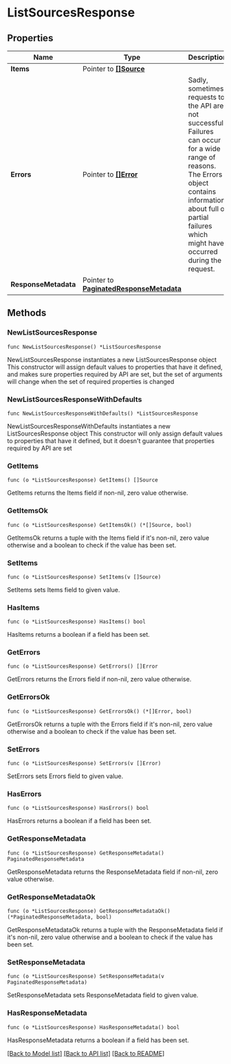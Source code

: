# ListSourcesResponse

## Properties

Name | Type | Description | Notes
------------ | ------------- | ------------- | -------------
**Items** | Pointer to [**[]Source**](Source.md) |  | [optional] 
**Errors** | Pointer to [**[]Error**](Error.md) | Sadly, sometimes requests to the API are not successful. Failures can occur for a wide range of reasons. The Errors object contains information about full or partial failures which might have occurred during the request. | [optional] 
**ResponseMetadata** | Pointer to [**PaginatedResponseMetadata**](PaginatedResponseMetadata.md) |  | [optional] 

## Methods

### NewListSourcesResponse

`func NewListSourcesResponse() *ListSourcesResponse`

NewListSourcesResponse instantiates a new ListSourcesResponse object
This constructor will assign default values to properties that have it defined,
and makes sure properties required by API are set, but the set of arguments
will change when the set of required properties is changed

### NewListSourcesResponseWithDefaults

`func NewListSourcesResponseWithDefaults() *ListSourcesResponse`

NewListSourcesResponseWithDefaults instantiates a new ListSourcesResponse object
This constructor will only assign default values to properties that have it defined,
but it doesn't guarantee that properties required by API are set

### GetItems

`func (o *ListSourcesResponse) GetItems() []Source`

GetItems returns the Items field if non-nil, zero value otherwise.

### GetItemsOk

`func (o *ListSourcesResponse) GetItemsOk() (*[]Source, bool)`

GetItemsOk returns a tuple with the Items field if it's non-nil, zero value otherwise
and a boolean to check if the value has been set.

### SetItems

`func (o *ListSourcesResponse) SetItems(v []Source)`

SetItems sets Items field to given value.

### HasItems

`func (o *ListSourcesResponse) HasItems() bool`

HasItems returns a boolean if a field has been set.

### GetErrors

`func (o *ListSourcesResponse) GetErrors() []Error`

GetErrors returns the Errors field if non-nil, zero value otherwise.

### GetErrorsOk

`func (o *ListSourcesResponse) GetErrorsOk() (*[]Error, bool)`

GetErrorsOk returns a tuple with the Errors field if it's non-nil, zero value otherwise
and a boolean to check if the value has been set.

### SetErrors

`func (o *ListSourcesResponse) SetErrors(v []Error)`

SetErrors sets Errors field to given value.

### HasErrors

`func (o *ListSourcesResponse) HasErrors() bool`

HasErrors returns a boolean if a field has been set.

### GetResponseMetadata

`func (o *ListSourcesResponse) GetResponseMetadata() PaginatedResponseMetadata`

GetResponseMetadata returns the ResponseMetadata field if non-nil, zero value otherwise.

### GetResponseMetadataOk

`func (o *ListSourcesResponse) GetResponseMetadataOk() (*PaginatedResponseMetadata, bool)`

GetResponseMetadataOk returns a tuple with the ResponseMetadata field if it's non-nil, zero value otherwise
and a boolean to check if the value has been set.

### SetResponseMetadata

`func (o *ListSourcesResponse) SetResponseMetadata(v PaginatedResponseMetadata)`

SetResponseMetadata sets ResponseMetadata field to given value.

### HasResponseMetadata

`func (o *ListSourcesResponse) HasResponseMetadata() bool`

HasResponseMetadata returns a boolean if a field has been set.


[[Back to Model list]](../README.md#documentation-for-models) [[Back to API list]](../README.md#documentation-for-api-endpoints) [[Back to README]](../README.md)


